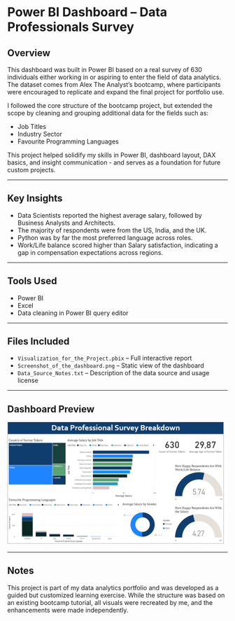 # Power BI Dashboard – Data Professionals Survey

## Overview
This dashboard was built in Power BI based on a real survey of 630 individuals either working in or aspiring to enter the field of data analytics. The dataset comes from Alex The Analyst’s bootcamp, where participants were encouraged to replicate and expand the final project for portfolio use.

I followed the core structure of the bootcamp project, but extended the scope by cleaning and grouping additional data for the fields such as:
- Job Titles
- Industry Sector
- Favourite Programming Languages

This project helped solidify my skills in Power BI, dashboard layout, DAX basics, and insight communication - and serves as a foundation for future custom projects.

---

## Key Insights
- Data Scientists reported the highest average salary, followed by Business Analysts and Architects.
- The majority of respondents were from the US, India, and the UK.
- Python was by far the most preferred language across roles.
- Work/Life balance scored higher than Salary satisfaction, indicating a gap in compensation expectations across regions.

---

## Tools Used
- Power BI
- Excel
- Data cleaning in Power BI query editor

---

## Files Included
- `Visualization_for_the_Project.pbix` – Full interactive report
- `Screenshot_of_the_dashboard.png` – Static view of the dashboard
- `Data_Source_Notes.txt` – Description of the data source and usage license

---

## Dashboard Preview
![Dashboard Preview](dashboard_screenshot.png)

---

## Notes
This project is part of my data analytics portfolio and was developed as a guided but customized learning exercise. While the structure was based on an existing bootcamp tutorial, all visuals were recreated by me, and the enhancements were made independently.

